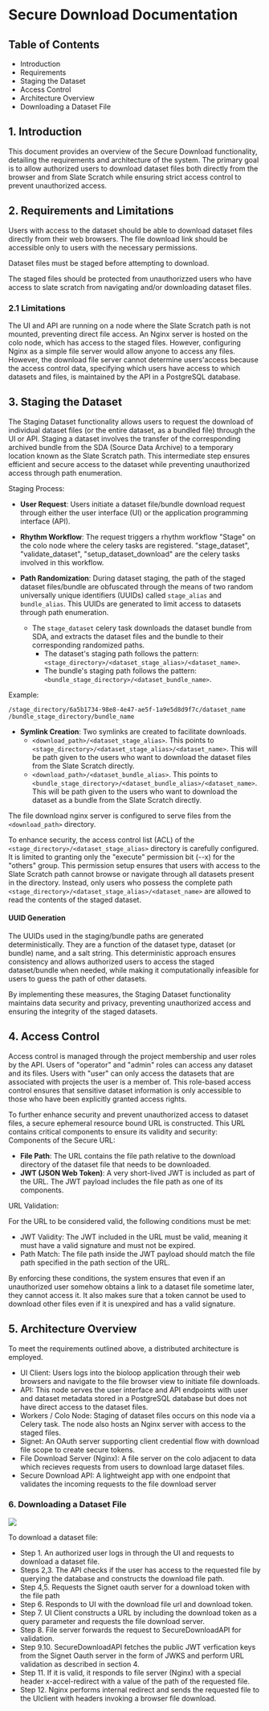 # Secure Download Documentation
## Table of Contents

  - Introduction
  - Requirements
  - Staging the Dataset
  - Access Control
  - Architecture Overview
  - Downloading a Dataset File

## 1. Introduction

This document provides an overview of the Secure Download functionality, detailing the requirements and architecture of the system. The primary goal is to allow authorized users to download dataset files both directly from the browser and from Slate Scratch while ensuring strict access control to prevent unauthorized access.

## 2. Requirements and Limitations

Users with access to the dataset should be able to download dataset files directly from their web browsers. The file download link should be accessible only to users with the necessary permissions. 

Dataset files must be staged before attempting to download.

The staged files should be protected from unauthorizzed users who have access to slate scratch from navigating and/or downloading dataset files.

### 2.1 Limitations

The UI and API are running on a node where the Slate Scratch path is not mounted, preventing direct file access. An Nginx server is hosted on the colo node, which has access to the staged files. However, configuring Nginx as a simple file server would allow anyone to access any files. However, the download file server cannot determine users'access because the access control data, specifying which users have access to which datasets and files, is maintained by the API in a PostgreSQL database.


## 3. Staging the Dataset

The Staging Dataset functionality allows users to request the download of individual dataset files (or the entire dataset, as a bundled file) through the UI or API. Staging a dataset involves the transfer of the corresponding archived bundle from the SDA (Source Data Archive) to a temporary location known as the Slate Scratch path. This intermediate step ensures efficient and secure access to the dataset while preventing unauthorized access through path enumeration.

Staging Process:

- **User Request**: Users initiate a dataset file/bundle download request through either the user interface (UI) or the application programming interface (API).

- **Rhythm Workflow**: The request triggers a rhythm workflow "Stage" on the colo node where the celery tasks are registered. "stage_dataset", "validate_dataset", "setup_dataset_download" are the celery tasks involved in this workflow. 

- **Path Randomization**: During dataset staging, the path of the staged dataset files/bundle are obfuscated through the means of two random universally unique identifiers (UUIDs) called `stage_alias` and `bundle_alias`. This UUIDs are generated to limit access to datasets through path enumeration.
  - The `stage_dataset` celery task downloads the dataset bundle from SDA, and extracts the dataset files and the bundle to their corresponding randomized paths.
    - The dataset's staging path follows the pattern: `<stage_directory>/<dataset_stage_alias>/<dataset_name>`.
    - The bundle's staging path follows the pattern: `<bundle_stage_directory>/<dataset_bundle_name>`.

Example:
```
/stage_directory/6a5b1734-98e8-4e47-ae5f-1a9e5d8d9f7c/dataset_name
/bundle_stage_directory/bundle_name
```

- **Symlink Creation**: Two symlinks are created to facilitate downloads. 
  - `<download_path>/<dataset_stage_alias>`. This points to `<stage_directory>/<dataset_stage_alias>/<dataset_name>`. This will be path given to the users who want to download the dataset files from the Slate Scratch directly.
  - `<download_path>/<dataset_bundle_alias>`. This points to `<bundle_stage_directory>/<dataset_bundle_alias>/<dataset_name>`. This will be path given to the users who want to download the dataset as a bundle from the Slate Scratch directly.

The file download nginx server is configured to serve files from the `<download_path>` directory.


To enhance security, the access control list (ACL) of the `<stage_directory>/<dataset_stage_alias>` directory is carefully configured. It is limited to granting only the "execute" permission bit (--x) for the "others" group. This permission setup ensures that users with access to the Slate Scratch path cannot browse or navigate through all datasets present in the directory. Instead, only users who possess the complete path `<stage_directory>/<dataset_stage_alias>/<dataset_name>` are allowed to read the contents of the staged dataset.

#### UUID Generation

The UUIDs used in the staging/bundle paths are generated deterministically. They are a function of the dataset type, dataset (or bundle) name, and a salt string. This deterministic approach ensures consistency and allows authorized users to access the staged dataset/bundle when needed, while making it computationally infeasible for users to guess the path of other datasets.

By implementing these measures, the Staging Dataset functionality maintains data security and privacy, preventing unauthorized access and ensuring the integrity of the staged datasets.

## 4. Access Control

Access control is managed through the project membership and user roles by the API. Users of "operator" and "admin" roles can access any dataset and its files. Users with "user" can only access the datasets that are associated with projects the user is a member of. This role-based access control ensures that sensitive dataset information is only accessible to those who have been explicitly granted access rights.

To further enhance security and prevent unauthorized access to dataset files, a secure ephemeral resource bound URL is constructed. This URL contains critical components to ensure its validity and security:
Components of the Secure URL:
- **File Path**: The URL contains the file path relative to the download directory of the dataset file that needs to be downloaded.
- **JWT (JSON Web Token)**: A very short-lived JWT is included as part of the URL. The JWT payload includes the file path as one of its components.

URL Validation:

For the URL to be considered valid, the following conditions must be met:
- JWT Validity: The JWT included in the URL must be valid, meaning it must have a valid signature and must not be expired.
- Path Match: The file path inside the JWT payload should match the file path specified in the path section of the URL.

By enforcing these conditions, the system ensures that even if an unauthorized user somehow obtains a link to a dataset file sometime later, they cannot access it. It also makes sure that a token cannot be used to download other files even if it is unexpired and has a valid signature.

## 5. Architecture Overview

To meet the requirements outlined above, a distributed architecture is employed.

- UI Client: Users logs into the bioloop application through their web browsers and navigate to the file browser view to initiate file downloads.
- API: This node serves the user interface and API endpoints with user and dataset metadata stored in a PostgreSQL database but does not have direct access to the dataset files.
- Workers / Colo Node: Staging of dataset files occurs on this node via a Celery task. The node also hosts an Nginx server with access to the staged files.
- Signet: An OAuth server supporting client credential flow with download file scope to create secure tokens.
- File Download Server (Nginx): A file server on the colo adjacent to data which recieves requests from users to download large dataset files.
- Secure Download API: A lightweight app with one endpoint that validates the incoming requests to the file download server

### 6. Downloading a Dataset File

<img src="assets/secure-download-arch-diagram.png" >

To download a dataset file:

- Step 1. An authorized user logs in through the UI and requests to download a dataset file.
- Steps 2,3. The API checks if the user has access to the requested file by querying the database and constructs the download file path.
- Step 4,5. Requests the Signet oauth server for a download token with the file path
- Step 6. Responds to UI with the download file url and download token.
- Step 7. UI Client constructs a URL by including the download token as a query parameter and requests the file download server.
- Step 8. File server forwards the request to SecureDownloadAPI for validation.
- Step 9.10. SecureDownloadAPI fetches the public JWT verfication keys from the Signet Oauth server in the form of JWKS and perform URL validation as described in section 4. 
- Step 11. If it is valid, it responds to file server (Nginx) with a special header x-accel-redirect with a value of the path of the requested file.
- Step 12. Nginx performs internal redirect and sends the requested file to the UIclient with headers invoking a browser file download.
